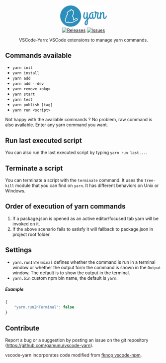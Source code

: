 <p align="center">
  <img src="yarn_icon.png?raw=true" alt="vscode-yarn: VSCode extensions to manage yarn commands." width="150">
  <br>
  <a href="https://github.com/gamunu/vscode-yarn/releases/latest"><img src="https://img.shields.io/github/release/gamunu/vscode-yarn.svg" alt="Releases"></a>
  <a href="https://github.com/gamunu/vscode-yarn/issues"><img src="https://img.shields.io/github/issues/gamunu/vscode-yarn.svg" alt="Issues"></a>
</p>
<p align="center">VSCode-Yarn: VSCode extensions to manage yarn commands.</p>

## Commands available

* `yarn init`
* `yarn install`
* `yarn add`
* `yarn add --dev`
* `yarn remove <pkg>`
* `yarn start`
* `yarn test`
* `yarn publish [tag]`
* `yarn run <script>`

Not happy with the available commands ? No problem, raw command is also available. Enter any yarn command you want.

## Run last executed script

You can also run the last executed script by typing `yarn run last...`.

## Terminate a script

You can terminate a script with the `terminate` command. It uses the `tree-kill` module that you can find on `yarn`.
It has different behaviors on Unix or Windows. 

## Order of execution of yarn commands

01. If a package.json is opened as an active editor/focused tab yarn will be invoked on it.
02. If the above scenario fails to satisfy it will fallback to package.json in project root folder.

## Settings
- `yarn.runInTerminal` defines whether the command is run
in a terminal window or whether the output form the command is shown in the `Output` window. The default is to show the output in the terminal.
- `yarn.bin` custom npm bin name, the default is `yarn`.

##### Example
```javascript
{
	"yarn.runInTerminal": false
}
```

## Contribute

Report a bug or a suggestion by posting an issue on the git repository (https://github.com/gamunu/vscode-yarn).

vscode-yarn incorporates code modified from [fknop vscode-npm](https://github.com/fknop/vscode-npm).